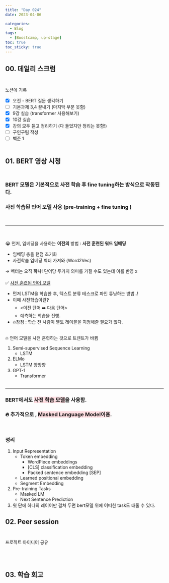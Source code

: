 ```yaml
---
title: "Day 024"
date: 2023-04-06

categories:
  - Blog
tags:
  - [Boostcamp, up-stage]
toc: true
toc_sticky: true
---
```


## 00. 데일리 스크럼</br></br>  
노션에 기록

- [x]  오전 - BERT 질문 생각하기  
- [ ]  기본과제 3,4 끝내기 (마지막 부분 못함)
- [x]  9강 실습 (transformer 사용해보기)
- [x]  10강 실습
- [x]  강의 모두 듣고 정리하기 (다 들었지만 정리는 못함!)
- [ ]  구인구팀 작성
- [ ]  백준 1
</br></br> 
## 01. BERT 영상 시청  </br></br>  
    
### BERT 모델은 기본적으로 사전 학습 후 fine tuning하는 방식으로 작동된다.  
### 사전 학습된 언어 모델 사용 (pre-training + fine tuning )  
  </br>

---  
</br>    

😭 먼저, 임베딩을 사용하는 **이전의** 방법 : **사전 훈련된 워드 임베딩**  

- 임베딩 층을 랜덤 초기화  
- 사전학습 임베딩 벡터  가져와 (Word2Vec)  

→ 벡터는 오직 **하나**! 단어당 두가지 의미를 가질 수도 있는데 이를 반영 x  
  </br>
✅ [사전 훈련된 언어 모델](https://wikidocs.net/108730)  

- 먼저 LSTM을 학습한 후, 텍스트 분류 테스크로 파인 튜닝하는 방법..!  
- 이때 사전학습이란❓  
    - <이전 단어 ➡️ 다음 단어>  
    - 예측하는 학습을 진행.  
- 🔥장점 : 학습 전 사람이 별토 레이블을 지정해줄 필요가 없다.  

</br>  
🔥 언어 모델을 사전 훈련하는 것으로 트렌트가 바뀜  

  </br>

1. Semi-supervised Sequence Learning  
      - LSTM  
1. ELMo  
      - LSTM 양방향  
1. GPT-1  
      - Transformer
  </br></br>  

  ---
### BERT에서도 <span style="background-color:#ffdce0">사전 학습 모델</span>을 사용함. 
### 🔥 추가적으로 , <span style="background-color:#ffdce0">**Masked Language Model**이용</span>.
  </br>  

### 정리    
1. Input Representation    
    - Token embedding
      - WordPiece embeddings  
      - [CLS] classification embedding  
      - Packed sentence embedding [SEP]  
    - Learned positional embedding  
    - Segment Embedding  
2. Pre-training Tasks  
    - Masked LM  
    - Next Sentence Prediction  
3. 윗 단에 하나의 레이어만 걸쳐 두면 bert모델 위에 어떠한 task도 태울 수 있다.  

## 02. Peer session  </br></br>  

프로젝트 아이디어 공유  

</br></br>  
## 03. 학습 회고</br></br>  

